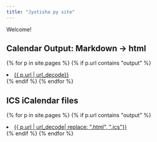 ```yaml
---
title: "Jyotisha py site"
---
```


Welcome!

## Calendar Output: Markdown  → html
{% for p in site.pages %}
{% if p.url contains "output" %}
<li><a href="{{ p.url | absolute_url}}">{{ p.url | url_decode}}</a></li>
{% endif %}
{% endfor %}

## ICS iCalendar files
{% for p in site.pages %}
{% if p.url contains "output" %}
<li><a href="{{ p.url | absolute_url| replace: ".html", ".ics"}}">{{ p.url | url_decode| replace: ".html", ".ics"}} </a> </li>
{% endif %}
{% endfor %}
